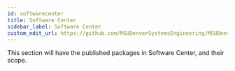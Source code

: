 ```yaml
---
id: softwarecenter
title: Software Center
sidebar_label: Software Center
custom_edit_url: https://github.com/MSUDenverSystemsEngineering/MSUDenverSystemsEngineering.github.io/edit/source/docs/packages-softwarecenter.md
---
```


This section will have the published packages in Software Center, and their scope.
